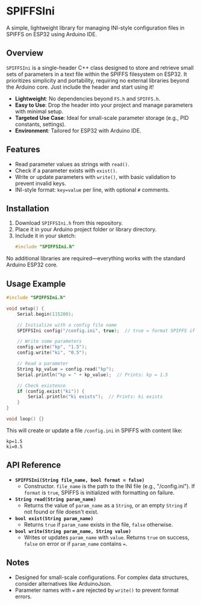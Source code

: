 # SPIFFSIni

A simple, lightweight library for managing INI-style configuration files in SPIFFS on ESP32 using Arduino IDE.

## Overview

`SPIFFSIni` is a single-header C++ class designed to store and retrieve small sets of parameters in a text file within the SPIFFS filesystem on ESP32. It prioritizes simplicity and portability, requiring no external libraries beyond the Arduino core. Just include the header and start using it!

- **Lightweight**: No dependencies beyond `FS.h` and `SPIFFS.h`.
- **Easy to Use**: Drop the header into your project and manage parameters with minimal setup.
- **Targeted Use Case**: Ideal for small-scale parameter storage (e.g., PID constants, settings).
- **Environment**: Tailored for ESP32 with Arduino IDE.

## Features

- Read parameter values as strings with `read()`.
- Check if a parameter exists with `exist()`.
- Write or update parameters with `write()`, with basic validation to prevent invalid keys.
- INI-style format: `key=value` per line, with optional `#` comments.

## Installation

1. Download `SPIFFSIni.h` from this repository.
2. Place it in your Arduino project folder or library directory.
3. Include it in your sketch:
   ```cpp
   #include "SPIFFSIni.h"
   ```

No additional libraries are required—everything works with the standard Arduino ESP32 core.

## Usage Example

```cpp
#include "SPIFFSIni.h"

void setup() {
    Serial.begin(115200);

    // Initialize with a config file name
    SPIFFSIni config("/config.ini", true);  // true = format SPIFFS if mount fails

    // Write some parameters
    config.write("kp", "1.5");
    config.write("ki", "0.5");

    // Read a parameter
    String kp_value = config.read("kp");
    Serial.println("kp = " + kp_value);  // Prints: kp = 1.5

    // Check existence
    if (config.exist("ki")) {
        Serial.println("ki exists");  // Prints: ki exists
    }
}

void loop() {}
```

This will create or update a file `/config.ini` in SPIFFS with content like:
```
kp=1.5
ki=0.5
```

## API Reference

- **`SPIFFSIni(String file_name, bool format = false)`**
  - Constructor. `file_name` is the path to the INI file (e.g., "/config.ini"). If `format` is `true`, SPIFFS is initialized with formatting on failure.
- **`String read(String param_name)`**
  - Returns the value of `param_name` as a `String`, or an empty `String` if not found or file doesn't exist.
- **`bool exist(String param_name)`**
  - Returns `true` if `param_name` exists in the file, `false` otherwise.
- **`bool write(String param_name, String value)`**
  - Writes or updates `param_name` with `value`. Returns `true` on success, `false` on error or if `param_name` contains `=`.

## Notes

- Designed for small-scale configurations. For complex data structures, consider alternatives like ArduinoJson.
- Parameter names with `=` are rejected by `write()` to prevent format errors.
